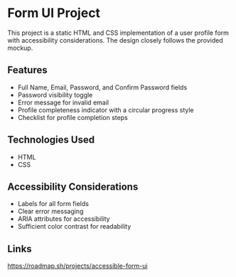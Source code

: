 # Form UI Project

This project is a static HTML and CSS implementation of a user profile form with accessibility considerations. The design closely follows the provided mockup.

## Features
- Full Name, Email, Password, and Confirm Password fields
- Password visibility toggle
- Error message for invalid email
- Profile completeness indicator with a circular progress style
- Checklist for profile completion steps

## Technologies Used
- HTML
- CSS

## Accessibility Considerations
- Labels for all form fields
- Clear error messaging
- ARIA attributes for accessibility
- Sufficient color contrast for readability

## Links 
https://roadmap.sh/projects/accessible-form-ui
